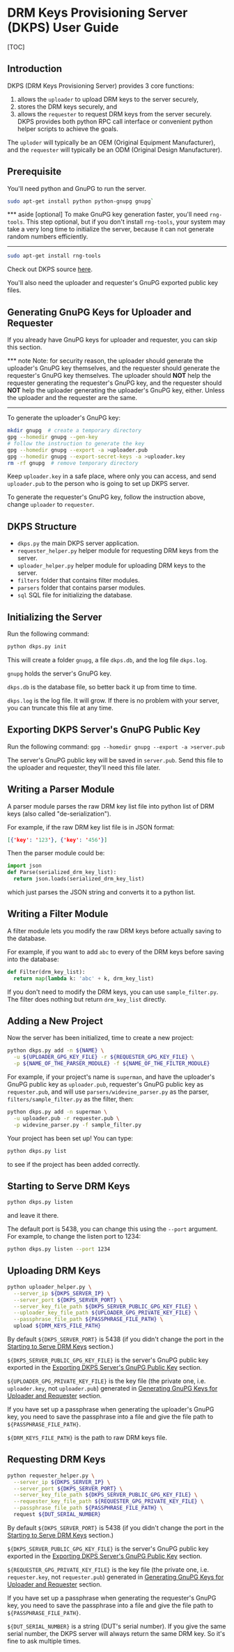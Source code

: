 # DRM Keys Provisioning Server (DKPS) User Guide

[TOC]


## Introduction

DKPS (DRM Keys Provisioning Server) provides 3 core functions:
1. allows the `uploader` to upload DRM keys to the server securely,
2. stores the DRM keys securely, and
3. allows the `requester` to request DRM keys from the server securely.
DKPS provides both python RPC call interface or convenient python helper scripts
to achieve the goals.

The `uploder` will typically be an OEM (Original Equipment Manufacturer), and
the `requester` will typically be an ODM (Original Design Manufacturer).


## Prerequisite

You'll need python and GnuPG to run the server.

```sh
sudo apt-get install python python-gnupg gnupg`
```

*** aside
[optional] To make GnuPG key generation faster, you'll need `rng-tools`. This
step optional, but if you don't install `rng-tools`, your system may take a very
long time to initialize the server, because it can not generate random numbers
efficiently.
***

```sh
sudo apt-get install rng-tools
```

Check out DKPS source
[here](https://chromium.googlesource.com/chromiumos/platform/factory/+/master/py/dkps/).

You'll also need the uploader and requester's GnuPG exported public key files.


## Generating GnuPG Keys for Uploader and Requester

If you already have GnuPG keys for uploader and requester, you can skip this
section.

*** note
Note: for security reason, the uploader should generate the uploader's GnuPG key
themselves, and the requester should generate the requester's GnuPG key
themselves. The uploader should __NOT__ help the requester generating the
requester's GnuPG key, and the requester should __NOT__ help the uploader
generating the uploader's GnuPG key, either. Unless the uploader and the
requester are the same.
***

To generate the uploader's GnuPG key:
```sh
mkdir gnupg  # create a temporary directory
gpg --homedir gnupg --gen-key
# follow the instruction to generate the key
gpg --homedir gnupg --export -a >uploader.pub
gpg --homedir gnupg --export-secret-keys -a >uploader.key
rm -rf gnupg  # remove temporary directory
```
Keep `uploader.key` in a safe place, where only you can access, and send
`uploader.pub` to the person who is going to set up DKPS server.

To generate the requester's GnuPG key, follow the instruction above, change
`uploader` to `requester`.


## DKPS Structure

- `dkps.py` the main DKPS server application.
- `requester_helper.py` helper module for requesting DRM keys from the server.
- `uploader_helper.py` helper module for uploading DRM keys to the server.
- `filters` folder that contains filter modules.
- `parsers` folder that contains parser modules.
- `sql` SQL file for initializing the database.


## Initializing the Server

Run the following command:

```python
python dkps.py init
```

This will create a folder `gnupg`, a file `dkps.db`, and the log file
`dkps.log`.

`gnupg` holds the server's GnuPG key.

`dkps.db` is the database file, so better back it up from time to time.

`dkps.log` is the log file. It will grow. If there is no problem with your
server, you can truncate this file at any time.


## Exporting DKPS Server's GnuPG Public Key

Run the following command:
`gpg --homedir gnupg --export -a >server.pub`

The server's GnuPG public key will be saved in `server.pub`. Send this file to
the uploader and requester, they'll need this file later.


## Writing a Parser Module

A parser module parses the raw DRM key list file into python list of DRM keys
(also called "de-serialization").

For example, if the raw DRM key list file is in JSON format:
```json
[{'key': '123'}, {'key': '456'}]
```

Then the parser module could be:
```python
import json
def Parse(serialized_drm_key_list):
  return json.loads(serialized_drm_key_list)
```
which just parses the JSON string and converts it to a python list.


## Writing a Filter Module

A filter module lets you modify the raw DRM keys before actually saving to the
database.

For example, if you want to add `abc` to every of the DRM keys before saving
into the database:
```python
def Filter(drm_key_list):
  return map(lambda k: 'abc' + k, drm_key_list)
```

If you don't need to modify the DRM keys, you can use `sample_filter.py`. The
filter does nothing but return `drm_key_list` directly.


## Adding a New Project

Now the server has been initialized, time to create a new project:
```sh
python dkps.py add -n ${NAME} \
  -u ${UPLOADER_GPG_KEY_FILE} -r ${REQUESTER_GPG_KEY_FILE} \
  -p ${NAME_OF_THE_PARSER_MODULE} -f ${NAME_OF_THE_FILTER_MODULE}
```

For example, if your project's name is `superman`, and have the uploader's GnuPG
public key as `uploader.pub`, requester's GnuPG public key as `requester.pub`,
and will use `parsers/widevine_parser.py` as the parser,
`filters/sample_filter.py` as the filter, then:
```sh
python dkps.py add -n superman \
  -u uploader.pub -r requester.pub \
  -p widevine_parser.py -f sample_filter.py
```

Your project has been set up! You can type:
```sh
python dkps.py list
```
to see if the project has been added correctly.


## Starting to Serve DRM Keys

```sh
python dkps.py listen
```
and leave it there.

The default port is 5438, you can change this using the `--port` argument. For
example, to change the listen port to 1234:
```sh
python dkps.py listen --port 1234
```


## Uploading DRM Keys

```sh
python uploader_helper.py \
  --server_ip ${DKPS_SERVER_IP} \
  --server_port ${DKPS_SERVER_PORT} \
  --server_key_file_path ${DKPS_SERVER_PUBLIC_GPG_KEY_FILE} \
  --uploader_key_file_path ${UPLOADER_GPG_PRIVATE_KEY_FILE} \
  --passphrase_file_path ${PASSPHRASE_FILE_PATH} \
  upload ${DRM_KEYS_FILE_PATH}
```

By default `${DKPS_SERVER_PORT}` is 5438 (if you didn't change the port in the
[Starting to Serve DRM Keys](#starting-to-serve-drm-keys) section.)

`${DKPS_SERVER_PUBLIC_GPG_KEY_FILE}` is the server's GnuPG public key exported
in the [Exporting DKPS Server's GnuPG Public
Key](#exporting-dkps-server's-gnupg-public-key) section.

`${UPLOADER_GPG_PRIVATE_KEY_FILE}` is the key file (the private one, i.e.
`uploader.key`, not `uploader.pub`) generated in [Generating GnuPG Keys for
Uploader and Requester](#generating-gnupg-keys-for-uploader-and-requester)
section.

If you have set up a passphrase when generating the uploader's GnuPG key, you
need to save the passphrase into a file and give the file path to
`${PASSPHRASE_FILE_PATH}`.

`${DRM_KEYS_FILE_PATH}` is the path to raw DRM keys file.


## Requesting DRM Keys

```sh
python requester_helper.py \
  --server_ip ${DKPS_SERVER_IP} \
  --server_port ${DKPS_SERVER_PORT} \
  --server_key_file_path ${DKPS_SERVER_PUBLIC_GPG_KEY_FILE} \
  --requester_key_file_path ${REQUESTER_GPG_PRIVATE_KEY_FILE} \
  --passphrase_file_path ${PASSPHRASE_FILE_PATH} \
  request ${DUT_SERIAL_NUMBER}
```

By default `${DKPS_SERVER_PORT}` is 5438 (if you didn't change the port in the
[Starting to Serve DRM Keys](#starting-to-serve-drm-keys) section.)

`${DKPS_SERVER_PUBLIC_GPG_KEY_FILE}` is the server's GnuPG public key exported
in the [Exporting DKPS Server's GnuPG Public
Key](#exporting-dkps-server's-gnupg-public-key) section.

`${REQUESTER_GPG_PRIVATE_KEY_FILE}` is the key file (the private one, i.e.
`requester.key`, not `requester.pub`) generated in [Generating GnuPG Keys for
Uploader and Requester](#generating-gnupg-keys-for-uploader-and-requester)
section.

If you have set up a passphrase when generating the requester's GnuPG key, you
need to save the passphrase into a file and give the file path to
`${PASSPHRASE_FILE_PATH}`.

`${DUT_SERIAL_NUMBER}` is a string (DUT's serial number). If you give the same
serial number, the DKPS server will always return the same DRM key. So it's fine
to ask multiple times.
